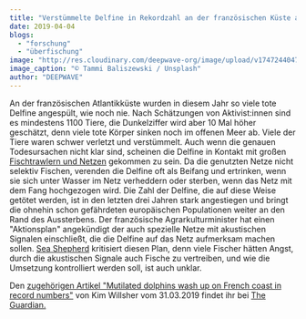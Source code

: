 ```yaml
---
title: "Verstümmelte Delfine in Rekordzahl an der französischen Küste angespült"
date: 2019-04-04
blogs: 
  - "forschung"
  - "überfischung"
image: "http://res.cloudinary.com/deepwave-org/image/upload/v1747244047/deepwave.org/tammi-baliszewski-FLOF4xCXXW8-unsplash-scaled.jpg"
image_caption: "© Tammi Baliszewski / Unsplash"
author: "DEEPWAVE"
---
```


An der französischen Atlantikküste wurden in diesem Jahr so viele tote Delfine angespült, wie noch nie. Nach Schätzungen von Aktivist:innen sind es mindestens 1100 Tiere, die Dunkelziffer wird aber 10 Mal höher geschätzt, denn viele tote Körper sinken noch im offenen Meer ab. Viele der Tiere waren schwer verletzt und verstümmelt. Auch wenn die genauen Todesursachen nicht klar sind, scheinen die Delfine in Kontakt mit großen [Fischtrawlern und Netzen](https://www.deepwave.org/die-ozeane/überfischung/) gekommen zu sein. Da die genutzten Netze nicht selektiv Fischen, verenden die Delfine oft als Beifang und ertrinken, wenn sie sich unter Wasser im Netz verheddern oder sterben, wenn das Netz mit dem Fang hochgezogen wird. Die Zahl der Delfine, die auf diese Weise getötet werden, ist in den letzten drei Jahren stark angestiegen und bringt die ohnehin schon gefährdeten europäischen Populationen weiter an den Rand des Aussterbens. Der französische Agrarkulturminister hat einen "Aktionsplan" angekündigt der auch spezielle Netze mit akustischen Signalen einschließt, die die Delfine auf das Netz aufmerksam machen sollen. [Sea Shepherd](https://sea-shepherd.de/) kritisiert diesen Plan, denn viele Fischer hätten Angst, durch die akustischen Signale auch Fische zu vertreiben, und wie die Umsetzung kontrolliert werden soll, ist auch unklar.

Den [zugehörigen Artikel "Mutilated dolphins wash up on French coast in record numbers"](https://www.theguardian.com/environment/2019/mar/31/mutilated-dolphins-wash-up-on-french-coast-in-record-numbers) von Kim Willsher vom 31.03.2019 findet ihr bei [The Guardian.](https://www.theguardian.com/international)
